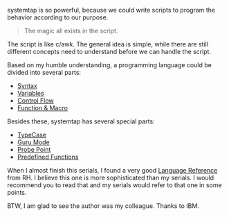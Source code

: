 systemtap is so powerful, because we could write scripts to program the
behavior according to our purpose.

> The magic all exists in the script.

The script is like c/awk. The general idea is simple, while there are still
different concepts need to understand before we can handle the script.

Based on my humble understanding, a programming language could be divided into
several parts:

* [Syntax](language/syntax.md)
* [Variables](language/variables.md)
* [Control Flow](language/control_flow.md)
* [Function & Macro](language/function_macro.md)

Besides these, systemtap has several special parts:

* [TypeCase](language/typecast.md)
* [Guru Mode](language/guru_mode.md)
* [Probe Point](language/probe_point.md)
* [Predefined Functions](language/predefined_functions.md)

When I almost finish this serials, I found a very good [Language Reference][1]
from RH. I believe this one is more sophisticated than my serials. I would
recommend you to read that and my serials would refer to that one in some
points.

BTW, I am glad to see the author was my colleague. Thanks to IBM.

[1]: https://access.redhat.com/documentation/en-us/red_hat_enterprise_linux/5/html/systemtap_language_reference/
